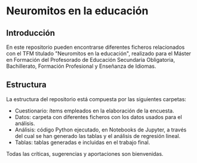 # Neuromitos en la educación

## Introducción

En este repositorio pueden encontrarse diferentes ficheros relacionados con el TFM titulado "Neuromitos en la educación", realizado para el Máster en Formación del Profesorado de Educación Secundaria Obligatoria, Bachillerato, Formación Profesional y Enseñanza de Idiomas.

## Estructura

La estructura del repositorio está compuesta por las siguientes carpetas:

- Cuestionario: ítems empleados en la elaboración de la encuesta.
- Datos: carpeta con diferentes ficheros con los datos usados para el análisis.
- Análisis: código Python ejecutado, en Notebooks de Jupyter, a través del cual se han generado las tablas y el análisis de regresión lineal.
- Tablas: tablas generadas e incluidas en el trabajo final.

Todas las críticas, sugerencias y aportaciones son bienvenidas.
